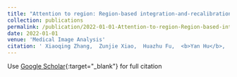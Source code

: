 ```yaml
---
title: "Attention to region: Region-based integration-and-recalibration networks for nuclear cataract classification using AS-OCT images"
collection: publications
permalink: /publication/2022-01-01-Attention-to-region-Region-based-integration-and-recalibration-networks-for-nuclear-cataract-classification-using-AS-OCT-images
date: 2022-01-01
venue: 'Medical Image Analysis'
citation: ' Xiaoqing Zhang,  Zunjie Xiao,  Huazhu Fu,  <b>Yan Hu</b>,  Jin Yuan,  Yanwu Xu,  Risa Higashita,  Jiang Liu, &quot;Attention to region: Region-based integration-and-recalibration networks for nuclear cataract classification using AS-OCT images.&quot; Medical Image Analysis, 2022.'
---
```

Use [Google Scholar](https://scholar.google.com/scholar?q=Attention+to+region:+Region+based+integration+and+recalibration+networks+for+nuclear+cataract+classification+using+AS+OCT+images){:target="_blank"} for full citation